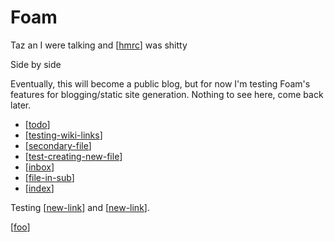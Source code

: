 <div class="website-only" style="display: none;">
    <a class="github-button" href="https://github.com/foambubble/foam" data-icon="octicon-star" data-size="large" data-show-count="true" aria-label="Star foambubble/foam on GitHub">Star</a> 
    <a class="github-button" href="https://github.com/foambubble/foam-template/generate" data-icon="octicon-repo-template" data-size="large" aria-label="Use this template foambubble/foam-template on GitHub">Use this template</a>
</div>

# Foam

Taz an I were talking and [[hmrc]] was shitty
 
Side by side

Eventually, this will become a public blog, but for now I'm testing Foam's features for blogging/static site generation. Nothing to see here, come back later.

- [[todo]]
- [[testing-wiki-links]]
- [[secondary-file]]
- [[test-creating-new-file]]
- [[inbox]]
- [[file-in-sub]]
- [[index]]

Testing [[new-link]] and [[new-link]].

[[foo]]
  
[//begin]: # "Autogenerated link references for markdown compatibility"
[hmrc]: hmrc "Hmrc"
[todo]: todo "Todo"
[testing-wiki-links]: testing-wiki-links "Testing wiki links 3"
[secondary-file]: secondary-file "Secondary file"
[test-creating-new-file]: test-creating-new-file "Test Creating New File"
[inbox]: inbox "Inbox"
[file-in-sub]: file-in-sub "File in Subdirectory"
[index]: index "Index"
[new-link]: new-link "New Link"
[foo]: foo "Foo"
[//end]: # "Autogenerated link references"
